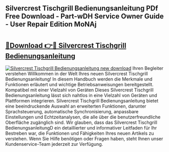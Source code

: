 ## Silvercrest Tischgrill Bedienungsanleitung PDf Free Download - Part-wDH Service Owner Guide - User Repair Edition MoNAj

# <h2><a href="http://df2h01.blite.top/?on=Silvercrest+Tischgrill+Bedienungsanleitung">🔗Download 👉🔴 Silvercrest Tischgrill Bedienungsanleitung</a></h2>

[![Silvercrest Tischgrill Bedienungsanleitung new download](https://i.imgur.com/lujVjoI.png)](http://df2h01.blite.top/?on=Silvercrest+Tischgrill+Bedienungsanleitung)
Ihren Begleiter verstehen Willkommen in der Welt Ihres neuen Silvercrest Tischgrill Bedienungsanleitung! In diesem Handbuch werden die Merkmale und Funktionen erläutert und wichtige Betriebsanweisungen bereitgestellt. Kompatibel mit einer Vielzahl von Geräten Dieses Silvercrest Tischgrill Bedienungsanleitung lässt sich nahtlos in eine Vielzahl von Geräten und Plattformen integrieren. Silvercrest Tischgrill Bedienungsanleitung bietet eine beeindruckende Auswahl an erweiterten Funktionen, darunter Sprachsteuerung, automatische Synchronisierung, anpassbare Einstellungen und Echtzeitanalysen, die alle über die benutzerfreundliche Oberfläche zugänglich sind. Wir glauben, dass das Silvercrest Tischgrill BedienungsanleitungD ein detaillierter und informativer Leitfaden für Ihr Bestreben war, die Funktionen und Fähigkeiten Ihres neuen Artikels zu verstehen. Wenn Sie Hilfe benötigen oder Fragen haben, steht Ihnen unser Kundenservice-Team jederzeit zur Verfügung.
